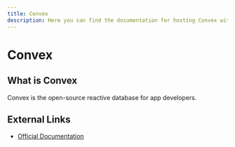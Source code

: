 ```yaml
---
title: Convex
description: Here you can find the documentation for hosting Convex with Coolify.
---
```


# Convex

## What is Convex

Convex is the open-source reactive database for app developers.

## External Links

- [Official Documentation](https://docs.convex.dev/?utm_source=coolify.io)
